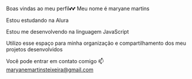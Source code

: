 Boas vindas ao meu perfil💕💕
Meu nome é maryane martins

Estou estudando na Alura

Estou me desenvolvendo na linguagem JavaScript

Utilizo esse espaço para minha organização e compartilhamento dos meu projetos desenvolvidos

Você pode entrar em contato comigo 📫
maryanemartinsteixeira@gmail.com
